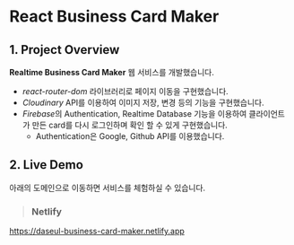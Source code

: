 # React Business Card Maker
## 1. Project Overview
**Realtime Business Card Maker** 웹 서비스를 개발했습니다.   
- _react-router-dom_ 라이브러리로 페이지 이동을 구현했습니다.
- _Cloudinary_ API를 이용하여 이미지 저장, 변경 등의 기능을 구현했습니다.
- *Firebase*의 Authentication, Realtime Database 기능을 이용하여 클라이언트가 만든 card를 다시 로그인하며 확인 할 수 있게 구현했습니다.   
    - Authentication은 Google, Github API를 이용했습니다.
## 2. Live Demo
아래의 도메인으로 이동하면 서비스를 체험하실 수 있습니다.
> ### Netlify 
https://daseul-business-card-maker.netlify.app
